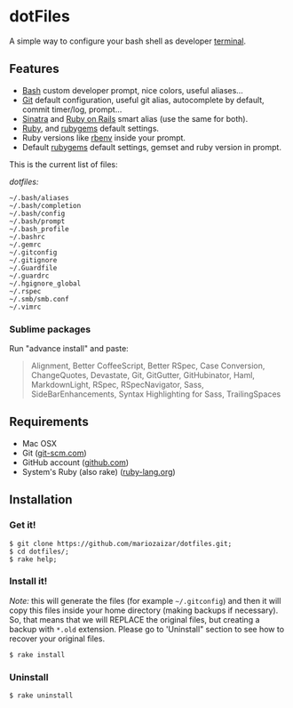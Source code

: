 # dotFiles
A simple way to configure your bash shell as developer [terminal][cli].

## Features

- [Bash][bash] custom developer prompt, nice colors, useful aliases…
- [Git][git] default configuration, useful git alias, autocomplete by default, commit timer/log, prompt…
- [Sinatra][sinatra] and [Ruby on Rails][rails] smart alias (use the same for both).
- [Ruby][ruby], and [rubygems][gem] default settings.
- Ruby versions like [rbenv][rbenv] inside your prompt.
- Default [rubygems][gem] default settings, gemset and ruby version in prompt.

This is the current list of files:

*dotfiles:*
```
~/.bash/aliases
~/.bash/completion
~/.bash/config
~/.bash/prompt
~/.bash_profile
~/.bashrc
~/.gemrc
~/.gitconfig
~/.gitignore
~/.Guardfile
~/.guardrc
~/.hgignore_global
~/.rspec
~/.smb/smb.conf
~/.vimrc
```

### Sublime packages

Run "advance install" and paste:
> Alignment, Better CoffeeScript, Better RSpec, Case Conversion, ChangeQuotes, Devastate, Git, GitGutter, GitHubinator, Haml, MarkdownLight, RSpec, RSpecNavigator, Sass, SideBarEnhancements, Syntax Highlighting for Sass, TrailingSpaces

## Requirements

- Mac OSX
- Git ([git-scm.com](http://git-scm.com))
- GitHub account ([github.com](http://github.com))
- System's Ruby (also rake) ([ruby-lang.org](http://www.ruby-lang.org/en/))

## Installation

### Get it!

    $ git clone https://github.com/mariozaizar/dotfiles.git;
    $ cd dotfiles/;
    $ rake help;

### Install it!

*Note:* this will generate the files (for example `~/.gitconfig`) and then it
will copy this files inside your home directory (making backups if necessary).
So, that means that we will REPLACE the original files, but creating a backup
with `*.old` extension. Please go to 'Uninstall" section to see how to recover
your original files.

    $ rake install

### Uninstall

    $ rake uninstall

[cli]: http://en.wikipedia.org/wiki/Command_line_interface
[git]: http://git-scm.com/
[sinatra]: http://www.sinatrarb.com/
[ruby]: http://ruby-lang.org/
[rails]: http://rubyonrails.org/
[rvm]: https://rvm.beginrescueend.com/
[rbenv]: https://github.com/sstephenson/rbenv
[gem]: http://rubygems.org/
[bash]: http://www.gnu.org/software/bash/
